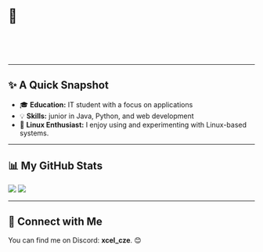 <h1 align="left">
  👋 <svg viewBox="0 0 400 50" xmlns="http://www.w3.org/2000/svg">
    <text x="0" y="35" font-size="24" fill="#00FFFF">
      <tspan id="typewriter"></tspan>
    </text>
    <script>
      const text = "Hi, I'm František Vojta";
      let i = 0;
      function typeWriter() {
        if (i < text.length) {
          document.getElementById("typewriter").textContent += text.charAt(i);
          i++;
          setTimeout(typeWriter, 100);
        }
      }
      typeWriter();
    </script>
  </svg>
</h1>

---

## ✨ A Quick Snapshot

- 🎓 **Education:** IT student with a focus on applications  
- 💡 **Skills:** junior in Java, Python, and web development  
- 🐧 **Linux Enthusiast:** I enjoy using and experimenting with Linux-based systems.  

---

## 📊 My GitHub Stats  

<img src="https://github-readme-stats.vercel.app/api/top-langs/?username=Frantisek-Vojta&langs_count=4&layout=compact&theme=react" />  
<img src="https://github-readme-stats.vercel.app/api?username=Frantisek-Vojta&count_private=true&show_icons=true&theme=react&rank_icon=github&border_radius=10" />  

---

## 🤝 Connect with Me  

You can find me on Discord: **xcel_cze**. 😊  
